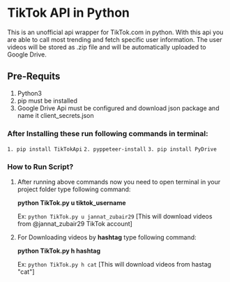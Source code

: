 
# TikTok API in Python

This is an unofficial api wrapper for TikTok.com in python. With this api you are able to call most trending and fetch specific user information. The user videos will be stored as .zip file and will be automatically uploaded to Google Drive.

## Pre-Requits
1. Python3
2. pip must be installed
3. Google Drive Api must be configured and download json package and name it client_secrets.json

### After Installing these run following commands in terminal:

`1. pip install TikTokApi`
`2. pyppeteer-install`
`3. pip install PyDrive`


### How to Run Script?

1. After running above commands now you need to open terminal in your project folder
   type following command:
   
   **python TikTok.py u tiktok_username**
   
   Ex:  `python TikTok.py u jannat_zubair29` 
	[This will download videos from @jannat_zubair29 TikTok account]
   
2. For Downloading videos by **hashtag** type following command:
   
   **python TikTok.py h hashtag**

   Ex: `python TikTok.py h cat`
       [This will download videos from hastag "cat"]
